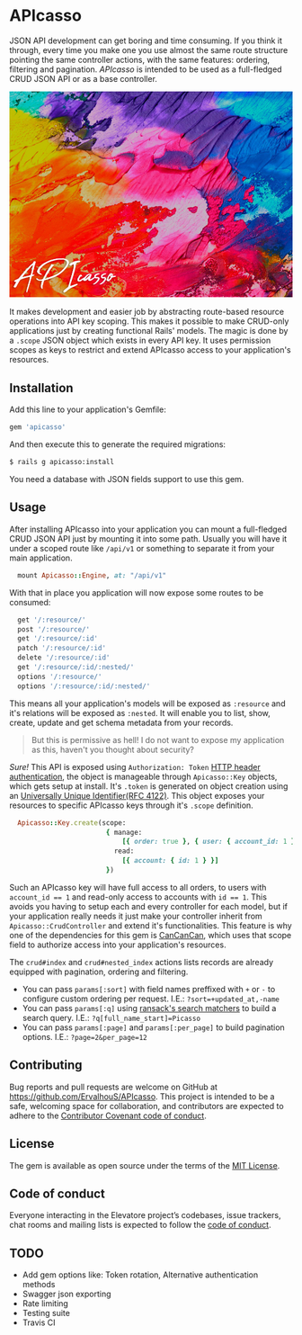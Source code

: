 # APIcasso
JSON API development can get boring and time consuming. If you think it through, every time you make one you use almost the same route structure pointing the same controller actions, with the same features: ordering, filtering and pagination.
*APIcasso* is intended to be used as a full-fledged CRUD JSON API or as a base controller.

<img src="https://raw.githubusercontent.com/ErvalhouS/APIcasso/master/apicasso.jpg" width="800" />

It makes development and easier job by abstracting route-based resource operations into API key scoping. This makes it possible to make CRUD-only applications just by creating functional Rails' models. The magic is done by a `.scope` JSON object which exists in every API key. It uses permission scopes as keys to restrict and extend APIcasso access to your application's resources.

## Installation
Add this line to your application's Gemfile:

```ruby
gem 'apicasso'
```

And then execute this to generate the required migrations:
```bash
$ rails g apicasso:install
```
You need a database with JSON fields support to use this gem.

## Usage
After installing APIcasso into your application you can mount a full-fledged CRUD JSON API just by mounting it into some path. Usually you will have it under a scoped route like `/api/v1` or something to separate it from your main application.
```ruby
  mount Apicasso::Engine, at: "/api/v1"
```
With that in place you application will now expose some routes to be consumed:
```ruby
  get '/:resource/'
  post '/:resource/'
  get '/:resource/:id'
  patch '/:resource/:id'
  delete '/:resource/:id'
  get '/:resource/:id/:nested/'
  options '/:resource/'
  options '/:resource/:id/:nested/'
```
This means all your application's models will be exposed as `:resource` and it's relations will be exposed as `:nested`. It will enable you to list, show, create, update and get schema metadata from your records.

 > But this is permissive as hell! I do not want to expose my application as this, haven't you thought about security?

*Sure!* This API is exposed using `Authorization: Token` [HTTP header authentication](http://tools.ietf.org/html/draft-hammer-http-token-auth-01), the object is manageable through `Apicasso::Key` objects, which gets setup at install. It's `.token` is generated on object creation using an [Universally Unique Identifier(RFC 4122)](https://tools.ietf.org/html/rfc4122). This object exposes your resources to specific APIcasso keys through it's `.scope` definition.
```ruby
  Apicasso::Key.create(scope:
                        { manage:
                            [{ order: true }, { user: { account_id: 1 } }],
                          read:
                            [{ account: { id: 1 } }]
                        })
```
Such an APIcasso key will have full access to all orders, to users with `account_id == 1` and read-only access to accounts with `id == 1`. This avoids you having to setup each and every controller for each model, but if your application really needs it just make your controller inherit from `Apicasso::CrudController` and extend it's functionalities. This feature is why one of the dependencies for this gem is [CanCanCan](https://github.com/CanCanCommunity/cancancan), which uses that scope field to authorize access into your application's resources.

The `crud#index` and `crud#nested_index` actions lists records are already equipped with pagination, ordering and filtering.

 - You can pass `params[:sort]` with field names preffixed with `+` or `-` to configure custom ordering per request. I.E.: `?sort=+updated_at,-name`
 - You can pass `params[:q]` using [ransack's search matchers](https://github.com/activerecord-hackery/ransack#search-matchers) to build a search query. I.E.: `?q[full_name_start]=Picasso`
 - You can pass `params[:page]` and `params[:per_page]` to build pagination options. I.E.: `?page=2&per_page=12`

## Contributing
Bug reports and pull requests are welcome on GitHub at https://github.com/ErvalhouS/APIcasso. This project is intended to be a safe, welcoming space for collaboration, and contributors are expected to adhere to the [Contributor Covenant code of conduct](http://contributor-covenant.org/).

## License
The gem is available as open source under the terms of the [MIT License](https://opensource.org/licenses/MIT).

## Code of conduct
Everyone interacting in the Elevatore project’s codebases, issue trackers, chat rooms and mailing lists is expected to follow the [code of conduct](https://github.com/ErvalhouS/APIcasso/blob/master/CODE_OF_CONDUCT.md).

## TODO

 - Add gem options like: Token rotation, Alternative authentication methods
 - Swagger json exporting
 - Rate limiting
 - Testing suite
 - Travis CI
